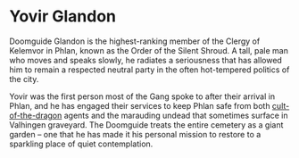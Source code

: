 # Yovir Glandon

Doomguide Glandon is the highest-ranking member of the Clergy of Kelemvor in Phlan, known as the Order of the Silent Shroud. A tall, pale man who moves and speaks slowly, he radiates a seriousness that has allowed him to remain a respected neutral party in the often hot-tempered politics of the city.

Yovir was the first person most of the Gang spoke to after their arrival in Phlan, and he has engaged their services to keep Phlan safe from both [cult-of-the-dragon](../articles/factions/cult-of-the-dragon.md) agents and the marauding undead that sometimes surface in Valhingen graveyard. The Doomguide treats the entire cemetery as a giant garden – one that he has made it his personal mission to restore to a sparkling place of quiet contemplation.